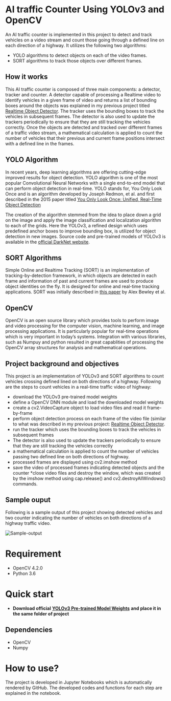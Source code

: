 # AI traffic Counter Using YOLOv3 and OpenCV
An AI traffic counter is implemented in this project to detect and track vehicles on a video stream and count those going through a defined line on each direction of a highway. It utilizes the following two algorithms:

- YOLO algorithms to detect objects on each of the video frames. 
- SORT algorithms to track those objects over different frames.

## How it works
This AI traffic counter is composed of three main components: a detector, tracker and counter. A detector capable of processing a Realtime video to identify vehicles in a given frame of video and returns a list of bounding boxes around the objects was explained in my previous project titled [Realtime Object Detector](https://github.com/majid-hosseini/Realtime-Object-Detector). The tracker uses the bounding boxes to track the vehicles in subsequent frames. The detector is also used to update the trackers periodically to ensure that they are still tracking the vehicles correctly. Once the objects are detected and tracked over different frames of a traffic video stream, a mathematical calculation is applied to count the number of vehicles that their previous and current frame positions intersect with a defined line in the frames.


## YOLO Algorithm
In recent years, deep learning algorithms are offering cutting-edge improved results for object detection. YOLO algorithm is one of the most popular Convolutional Neural Networks with a single end-to-end model that can perform object detection in real-time. YOLO stands for, You Only Look Once and is an algorithm developed by Joseph Redmon, et al. and first described in the 2015 paper titled [You Only Look Once: Unified, Real-Time Object Detection](https://arxiv.org/abs/1506.02640)

The creation of the algorithm stemmed from the idea to place down a grid on the image and apply the image classification and localization algorithm to each of the grids.
Here the YOLOv3, a refined design which uses predefined anchor boxes to improve bounding box, is utilized for object detection in new images. Source code and pre-trained models of YOLOv3 is available in the [official DarkNet website](https://pjreddie.com/darknet/yolo/).

## SORT Algorithms
Simple Online and Realtime Tracking (SORT) is an implementation of tracking-by-detection framework, in which objects are detected in each frame and information of past and current frames are used to produce object identities on the fly. It is designed for online and real-time tracking applications. SORT was initially described in [this paper](http://arxiv.org/abs/1602.00763) by Alex Bewley et al.


## OpenCV
OpenCV is an open source library which provides tools to perform image and video processing for the computer vision, machine learning, and image processing applications. It is particularly popular for real-time operations which is very important in today’s systems. Integration with various libraries, such as Numpuy and python resulted in great capablities of processing the OpenCV array structures for analysis and mathematical operations.

## Project background and objectives

This project is an implementation of YOLOv3 and SORT algorithms to count vehicles crossing defined lined on both directions of a highway. Following are the steps to count vehicles in a real-time traffic video of highway:

* download the YOLOv3 pre-trained model weights
* define a OpenCV DNN module and load the downloaded model weights
* create a cv2.VideoCapture object to load video files and read it frame-by-frame 
* perform object detection process on each frame of the video file (similar to what was described in my previous project: [Realtime Object Detector](https://github.com/majid-hosseini/Realtime-Object-Detector).
* run the tracker which uses the bounding boxes to track the vehicles in subsequent frames
* The detector is also used to update the trackers periodically to ensure that they are still tracking the vehicles correctly
* a mathematical calculation is applied to count the number of vehicles passing two defined line on both directions of highway.
* processed frames are displayed using cv2.imshow method
* save the video of processed frames indicating detected objects and the counter
*close video files and destroy the window, which was created by the imshow method using cap.release() and cv2.destroyAllWindows() commands. 

## Sample ouput
Following is a sample output of this project showing detected vehicles and two counter indicating the number of vehicles on both directions of a highway traffic video.

![Sample-output](https://github.com/majid-hosseini/AI_traffic_counter_using_YOLOv3_and_Keras/blob/main/input/Output_5.gif)

 


# Requirement
* OpenCV 4.2.0
* Python 3.6


# Quick start
* **Download official** <a href="https://pjreddie.com/media/files/yolov3.weights" target="_blank">**YOLOv3 Pre-trained Model Weights**</a> **and place it in the same folder of project**



## Dependencies
* OpenCV
* Numpy


How to use?
===========
The project is developed in Jupyter Notebooks which is automatically rendered by GitHub. The developed codes and functions for each step are explained in the notebook.





